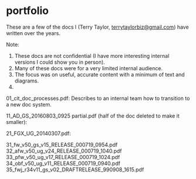# portfolio

These are a few of the docs I (Terry Taylor, terrytaylorbiz@gmail.com) have written over the years.

Note:
1. These docs are not confidential (I have more interesting internal versions I could show you in person). 
2. Many of these docs were for a very limited internal audience. 
3. The focus was on useful, accurate content with a minimum of text and diagrams.
4. 

01_cit_doc_processes.pdf: Describes to an internal team how to transition to a new doc system.

11_AD_GS_20160803_0925 partial.pdf (half of the doc deleted to make it smaller): 

21_FGX_UG_20140307.pdf:

31_fw_v50_gs_v15_RELEASE_000719_0954.pdf
32_afw_v50_ug_v24_RELEASE_000719_1040.pdf
33_pfw_v50_ug_v17_RELEASE_000719_1024.pdf
34_obf_v50_ug_v11_RELEASE_000719_0940.pdf
35_fwj_r34v11_gs_v02_DRAFTRELEASE_990908_1615.pdf
